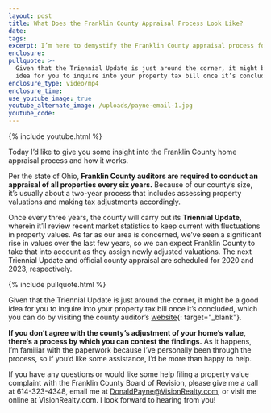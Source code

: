 ```yaml
---
layout: post
title: What Does the Franklin County Appraisal Process Look Like?
date:
tags:
excerpt: I’m here to demystify the Franklin County appraisal process for you today.
enclosure:
pullquote: >-
  Given that the Triennial Update is just around the corner, it might be a good
  idea for you to inquire into your property tax bill once it’s concluded.
enclosure_type: video/mp4
enclosure_time:
use_youtube_image: true
youtube_alternate_image: /uploads/payne-email-1.jpg
youtube_code:
---
```


{% include youtube.html %}

Today I’d like to give you some insight into the Franklin County home appraisal process and how it works.&nbsp;

Per the state of Ohio, **Franklin County auditors are required to conduct an appraisal of all properties every six years.** Because of our county’s size, it’s usually about a two-year process that includes assessing property valuations and making tax adjustments accordingly.&nbsp;

Once every three years, the county will carry out its **Triennial Update,** wherein it’ll review recent market statistics to keep current with fluctuations in property values. As far as our area is concerned, we’ve seen a significant rise in values over the last few years, so we can expect Franklin County to take that into account as they assign newly adjusted valuations. The next Triennial Update and official county appraisal are scheduled for 2020 and 2023, respectively.&nbsp;

{% include pullquote.html %}

Given that the Triennial Update is just around the corner, it might be a good idea for you to inquire into your property tax bill once it’s concluded, which you can do by visiting the county auditor’s [website](https://www.franklincountyauditor.com/real-estate/appraisals/reappraisal-faq){: target="_blank"}. &nbsp;

**If you don’t agree with the county’s adjustment of your home’s value, there’s a process by which you can contest the findings.** As it happens, I’m familiar with the paperwork because I’ve personally been through the process, so if you’d like some assistance, I’d be more than happy to help. &nbsp;

If you have any questions or would like some help filing a property value complaint with the Franklin County Board of Revision, please give me a call at 614-323-4348, email me at DonaldPayne@VisionRealty.com, or visit me online at VisionRealty.com. I look forward to hearing from you\!&nbsp;<br>&nbsp;